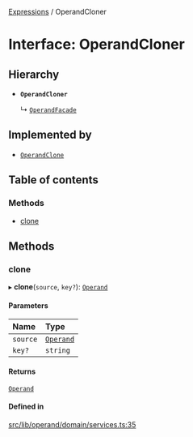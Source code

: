 [Expressions](../README.md) / OperandCloner

# Interface: OperandCloner

## Hierarchy

- **`OperandCloner`**

  ↳ [`OperandFacade`](OperandFacade.md)

## Implemented by

- [`OperandClone`](../classes/OperandClone.md)

## Table of contents

### Methods

- [clone](OperandCloner.md#clone)

## Methods

### clone

▸ **clone**(`source`, `key?`): [`Operand`](../classes/Operand.md)

#### Parameters

| Name | Type |
| :------ | :------ |
| `source` | [`Operand`](../classes/Operand.md) |
| `key?` | `string` |

#### Returns

[`Operand`](../classes/Operand.md)

#### Defined in

[src/lib/operand/domain/services.ts:35](https://github.com/data7expressions/3xpr/blob/67c52f7411be29dd217e3e83f8162cdf62d63d02/src/lib/operand/domain/services.ts#L35)
